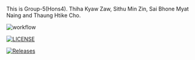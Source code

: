This is Group-5(Hons4). 
Thiha Kyaw Zaw, Sithu Min Zin, Sai Bhone Myat Naing and Thaung Htike Cho.

![workflow](https://github.com/ThihaKZ16/group5/actions/workflows/main.yml/badge.svg)

[![LICENSE](https://img.shields.io/github/license/ThihaKZ16/group5.svg?style=flat-square)](https://github.com/ThihaKZ16/group5/blob/master/LICENSE)

[![Releases](https://img.shields.io/github/release/ThihaKZ16/group5/all.svg?style=flat-square)](https://github.com/ThihaKZ16/group5/releases)